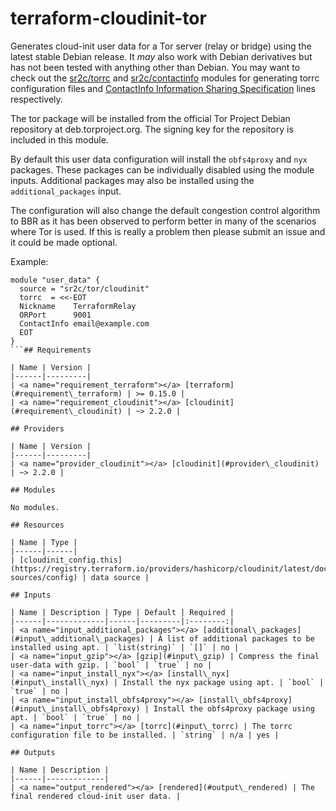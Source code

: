 # terraform-cloudinit-tor

Generates cloud-init user data for a Tor server (relay or bridge) using the latest stable Debian release. It
*may* also work with Debian derivatives but has not been tested with anything other than Debian. You may want to
check out the [sr2c/torrc](https://registry.terraform.io/modules/sr2c/torrc/) and
[sr2c/contactinfo](https://registry.terraform.io/modules/sr2c/contactinfo) modules for generating
torrc configuration files and
[ContactInfo Information Sharing Specification](https://nusenu.github.io/ContactInfo-Information-Sharing-Specification/)
lines respectively.

The tor package will be installed from the official Tor Project Debian repository at deb.torproject.org. The signing
key for the repository is included in this module.

By default this user data configuration will install the `obfs4proxy` and `nyx` packages. These packages can
be individually disabled using the module inputs. Additional packages may also be installed using the
`additional_packages` input.

The configuration will also change the default congestion control algorithm to BBR as it has been observed to perform
better in many of the scenarios where Tor is used. If this is really a problem then please submit an issue and it
could be made optional.

Example:

```
module "user_data" {
  source = "sr2c/tor/cloudinit"
  torrc  = <<-EOT
  Nickname    TerraformRelay
  ORPort      9001
  ContactInfo email@example.com
  EOT
}
```## Requirements

| Name | Version |
|------|---------|
| <a name="requirement_terraform"></a> [terraform](#requirement\_terraform) | >= 0.15.0 |
| <a name="requirement_cloudinit"></a> [cloudinit](#requirement\_cloudinit) | ~> 2.2.0 |

## Providers

| Name | Version |
|------|---------|
| <a name="provider_cloudinit"></a> [cloudinit](#provider\_cloudinit) | ~> 2.2.0 |

## Modules

No modules.

## Resources

| Name | Type |
|------|------|
| [cloudinit_config.this](https://registry.terraform.io/providers/hashicorp/cloudinit/latest/docs/data-sources/config) | data source |

## Inputs

| Name | Description | Type | Default | Required |
|------|-------------|------|---------|:--------:|
| <a name="input_additional_packages"></a> [additional\_packages](#input\_additional\_packages) | A list of additional packages to be installed using apt. | `list(string)` | `[]` | no |
| <a name="input_gzip"></a> [gzip](#input\_gzip) | Compress the final user-data with gzip. | `bool` | `true` | no |
| <a name="input_install_nyx"></a> [install\_nyx](#input\_install\_nyx) | Install the nyx package using apt. | `bool` | `true` | no |
| <a name="input_install_obfs4proxy"></a> [install\_obfs4proxy](#input\_install\_obfs4proxy) | Install the obfs4proxy package using apt. | `bool` | `true` | no |
| <a name="input_torrc"></a> [torrc](#input\_torrc) | The torrc configuration file to be installed. | `string` | n/a | yes |

## Outputs

| Name | Description |
|------|-------------|
| <a name="output_rendered"></a> [rendered](#output\_rendered) | The final rendered cloud-init user data. |
